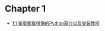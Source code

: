 # Chapter 1

* [1.1 笨蛋都看得懂的Python简介以及安装教程](https://github.com/Littleshrimp07/Python_Littlebox/blob/main/1.1.md#11-%E7%AC%A8%E8%9B%8B%E9%83%BD%E7%9C%8B%E5%BE%97%E6%87%82%E7%9A%84python%E7%AE%80%E4%BB%8B%E4%BB%A5%E5%8F%8A%E5%AE%89%E8%A3%85%E6%95%99%E7%A8%8B)
